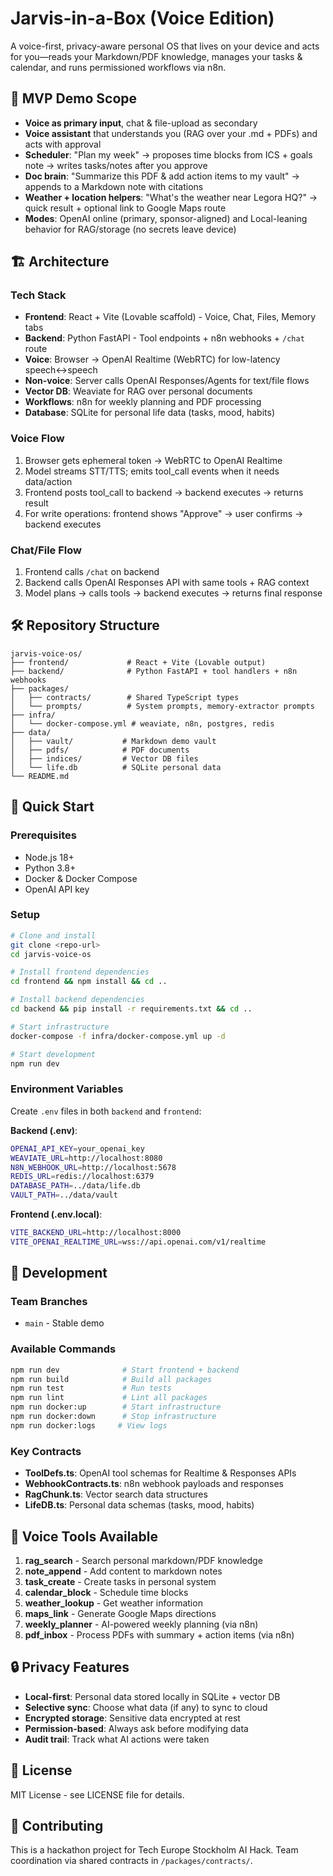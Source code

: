 # Jarvis-in-a-Box (Voice Edition)

A voice-first, privacy-aware personal OS that lives on your device and acts for you—reads your Markdown/PDF knowledge, manages your tasks & calendar, and runs permissioned workflows via n8n.

## 🎯 MVP Demo Scope

- **Voice as primary input**, chat & file-upload as secondary
- **Voice assistant** that understands you (RAG over your .md + PDFs) and acts with approval
- **Scheduler**: "Plan my week" → proposes time blocks from ICS + goals note → writes tasks/notes after you approve
- **Doc brain**: "Summarize this PDF & add action items to my vault" → appends to a Markdown note with citations
- **Weather + location helpers**: "What's the weather near Legora HQ?" → quick result + optional link to Google Maps route
- **Modes**: OpenAI online (primary, sponsor-aligned) and Local-leaning behavior for RAG/storage (no secrets leave device)

## 🏗️ Architecture

### Tech Stack
- **Frontend**: React + Vite (Lovable scaffold) - Voice, Chat, Files, Memory tabs
- **Backend**: Python FastAPI - Tool endpoints + n8n webhooks + `/chat` route
- **Voice**: Browser → OpenAI Realtime (WebRTC) for low-latency speech↔speech
- **Non-voice**: Server calls OpenAI Responses/Agents for text/file flows
- **Vector DB**: Weaviate for RAG over personal documents
- **Workflows**: n8n for weekly planning and PDF processing
- **Database**: SQLite for personal life data (tasks, mood, habits)

### Voice Flow
1. Browser gets ephemeral token → WebRTC to OpenAI Realtime
2. Model streams STT/TTS; emits tool_call events when it needs data/action
3. Frontend posts tool_call to backend → backend executes → returns result
4. For write operations: frontend shows "Approve" → user confirms → backend executes

### Chat/File Flow
1. Frontend calls `/chat` on backend
2. Backend calls OpenAI Responses API with same tools + RAG context
3. Model plans → calls tools → backend executes → returns final response

## 🛠️ Repository Structure

```
jarvis-voice-os/
├── frontend/             # React + Vite (Lovable output)
├── backend/              # Python FastAPI + tool handlers + n8n webhooks
├── packages/
│   ├── contracts/        # Shared TypeScript types
│   └── prompts/          # System prompts, memory-extractor prompts
├── infra/
│   └── docker-compose.yml # weaviate, n8n, postgres, redis
├── data/
│   ├── vault/           # Markdown demo vault
│   ├── pdfs/            # PDF documents
│   ├── indices/         # Vector DB files
│   └── life.db          # SQLite personal data
└── README.md
```

## 🚀 Quick Start

### Prerequisites
- Node.js 18+
- Python 3.8+
- Docker & Docker Compose
- OpenAI API key

### Setup
```bash
# Clone and install
git clone <repo-url>
cd jarvis-voice-os

# Install frontend dependencies
cd frontend && npm install && cd ..

# Install backend dependencies
cd backend && pip install -r requirements.txt && cd ..

# Start infrastructure
docker-compose -f infra/docker-compose.yml up -d

# Start development
npm run dev
```

### Environment Variables
Create `.env` files in both `backend` and `frontend`:

**Backend (.env)**:
```bash
OPENAI_API_KEY=your_openai_key
WEAVIATE_URL=http://localhost:8080
N8N_WEBHOOK_URL=http://localhost:5678
REDIS_URL=redis://localhost:6379
DATABASE_PATH=../data/life.db
VAULT_PATH=../data/vault
```

**Frontend (.env.local)**:
```bash
VITE_BACKEND_URL=http://localhost:8000
VITE_OPENAI_REALTIME_URL=wss://api.openai.com/v1/realtime
```

## 🔧 Development

### Team Branches
- `main` - Stable demo

### Available Commands
```bash
npm run dev              # Start frontend + backend
npm run build            # Build all packages
npm run test             # Run tests
npm run lint             # Lint all packages
npm run docker:up        # Start infrastructure
npm run docker:down      # Stop infrastructure
npm run docker:logs     # View logs
```

### Key Contracts
- **ToolDefs.ts**: OpenAI tool schemas for Realtime & Responses APIs
- **WebhookContracts.ts**: n8n webhook payloads and responses
- **RagChunk.ts**: Vector search data structures
- **LifeDB.ts**: Personal data schemas (tasks, mood, habits)

## 🎤 Voice Tools Available

1. **rag_search** - Search personal markdown/PDF knowledge
2. **note_append** - Add content to markdown notes
3. **task_create** - Create tasks in personal system
4. **calendar_block** - Schedule time blocks
5. **weather_lookup** - Get weather information
6. **maps_link** - Generate Google Maps directions
7. **weekly_planner** - AI-powered weekly planning (via n8n)
8. **pdf_inbox** - Process PDFs with summary + action items (via n8n)

## 🔒 Privacy Features

- **Local-first**: Personal data stored locally in SQLite + vector DB
- **Selective sync**: Choose what data (if any) to sync to cloud
- **Encrypted storage**: Sensitive data encrypted at rest
- **Permission-based**: Always ask before modifying data
- **Audit trail**: Track what AI actions were taken

## 📝 License

MIT License - see LICENSE file for details.

## 🤝 Contributing

This is a hackathon project for Tech Europe Stockholm AI Hack. Team coordination via shared contracts in `/packages/contracts/`.
